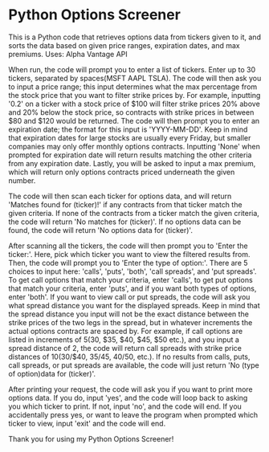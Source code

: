 # Python Options Screener

This is a Python code that retrieves options data from tickers given to it, and sorts the data based on given price ranges, expiration dates, and max premiums. Uses: Alpha Vantage API

When run, the code will prompt you to enter a list of tickers. Enter up to 30 tickers, separated by spaces(MSFT AAPL TSLA). The code will then ask you to input a price range; this input determines what the max percentage from the stock price that you want to filter strike prices by. For example, inputting '0.2' on a ticker with a stock price of $100 will filter strike prices 20% above and 20% below the stock price, so contracts with strike prices in between $80 and $120 would be returned. The code will then prompt you to enter an expiration date; the format for this input is 'YYYY-MM-DD'. Keep in mind that expiration dates for large stocks are usually every Friday, but smaller companies may only offer monthly options contracts. Inputting 'None' when prompted for expiration date will return results matching the other criteria from any expiration date. Lastly, you will be asked to input a max premium, which will return only options contracts priced underneath the given number. 

The code will then scan each ticker for options data, and will return 'Matches found for (ticker)!' if any contracts from that ticker match the given criteria. If none of the contracts from a ticker match the given criteria, the code will return 'No matches for (ticker)'. If no options data can be found, the code will return 'No options data for (ticker)'. 

After scanning all the tickers, the code will then prompt you to 'Enter the ticker:'. Here, pick which ticker you want to view the filtered results from. Then, the code will prompt you to 'Enter the type of option:'. There are 5 choices to input here: 'calls', 'puts', 'both', 'call spreads', and 'put spreads'. To get call options that match your criteria, enter 'calls', to get put options that match your criteria, enter 'puts', and if you want both types of options, enter 'both'. If you want to view call or put spreads, the code will ask you what spread distance you want for the displayed spreads. Keep in mind that the spread distance you input will not be the exact distance between the strike prices of the two legs in the spread, but in whatever increments the actual options contracts are spaced by. For example, if call options are listed in increments of $5($30, $35, $40, $45, $50 etc.), and you input a spread distance of 2, the code will return call spreads with strike price distances of $10($30/$40, $35/$45, $40/$50, etc.). If no results from calls, puts, call spreads, or put spreads are available, the code will just return 'No (type of option)data for (ticker)'.

After printing your request, the code will ask you if you want to print more options data. If you do, input 'yes', and the code will loop back to asking you which ticker to print. If not, input 'no', and the code will end. If you accidentally press yes, or want to leave the program when prompted which ticker to view, input 'exit' and the code will end.

Thank you for using my Python Options Screener!
